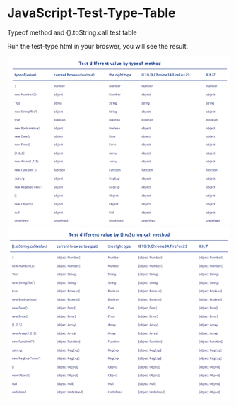 JavaScript-Test-Type-Table
==========================

Typeof method and {}.toString.call test table

Run the test-type.html in your broswer, you will see the result.

![image](https://raw.githubusercontent.com/hjzheng/JavaScript-Test-Type-Table/master/typeof.png)
![image](https://raw.githubusercontent.com/hjzheng/JavaScript-Test-Type-Table/master/toStringCall.png)
